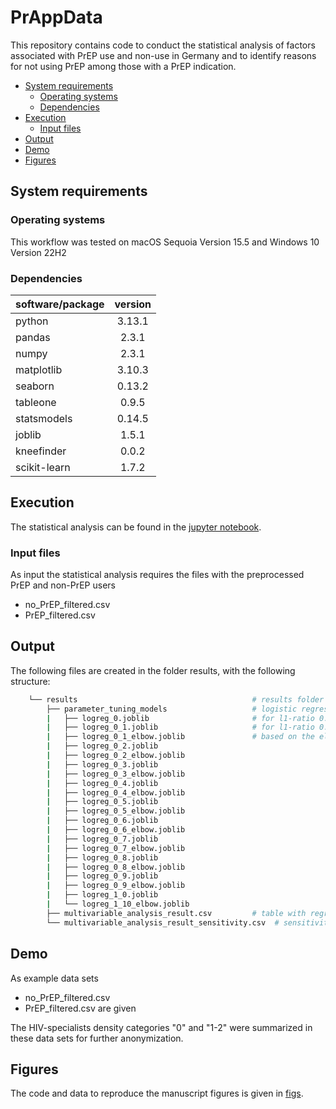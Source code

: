 # PrAppData
This repository contains code to conduct the statistical analysis of factors associated with PrEP use and non-use in Germany and to identify reasons for not using PrEP among those with a PrEP indication.

- [System requirements](#system-requirements)
  - [Operating systems](#operating-systems)
  - [Dependencies](#dependencies)
- [Execution ](#execution)
  - [Input files](#input_files)
- [Output](#output)
- [Demo](#demo)
- [Figures](#figures)

## System requirements 

### Operating systems
This workflow was tested on macOS Sequoia Version 15.5 and Windows 10 Version 22H2

### Dependencies

| software/package      | version           |
| -------------   |:-------------:| 
| python          | 3.13.1 | 
| pandas          | 2.3.1     |  
| numpy | 2.3.1   |   
| matplotlib | 3.10.3  |   
| seaborn | 0.13.2  |   
| tableone | 0.9.5  |   
| statsmodels | 0.14.5  |   
| joblib | 1.5.1 |   
| kneefinder |0.0.2 |   
| scikit-learn |1.7.2 |   



## Execution 
The statistical analysis can be found in the [jupyter notebook](PrApp_analysis.ipynb). 

### Input files
As input the statistical analysis requires the files with the preprocessed PrEP and non-PrEP users 
- no_PrEP_filtered.csv 
- PrEP_filtered.csv 

## Output 
The following files are created in the folder results, with the following structure:

```bash
    └── results                                       # results folder
        ├── parameter_tuning_models                   # logistic regression models for the parameter tuning
        |   ├── logreg_0.joblib                       # for l1-ratio 0.0 - 1.0
        |   ├── logreg_0_1.joblib                     # for l1-ratio 0.1 - 1.0 (with regularization strength 
        |   ├── logreg_0_1_elbow.joblib               # based on the elbow point)
        |   ├── logreg_0_2.joblib 
        |   ├── logreg_0_2_elbow.joblib
        |   ├── logreg_0_3.joblib 
        |   ├── logreg_0_3_elbow.joblib
        |   ├── logreg_0_4.joblib 
        |   ├── logreg_0_4_elbow.joblib
        |   ├── logreg_0_5.joblib 
        |   ├── logreg_0_5_elbow.joblib
        |   ├── logreg_0_6.joblib 
        |   ├── logreg_0_6_elbow.joblib
        |   ├── logreg_0_7.joblib 
        |   ├── logreg_0_7_elbow.joblib
        |   ├── logreg_0_8.joblib 
        |   ├── logreg_0_8_elbow.joblib
        |   ├── logreg_0_9.joblib 
        |   ├── logreg_0_9_elbow.joblib
        |   ├── logreg_1_0.joblib 
        |   └── logreg_1_10_elbow.joblib
        ├── multivariable_analysis_result.csv         # table with regression coefficients, CI and P-values
        └── multivariable_analysis_result_sensitivity.csv  # sensitivity analysis: table with regression coefficients, CI and P-values                      

```

## Demo
As example data sets 
- no_PrEP_filtered.csv 
- PrEP_filtered.csv 
are given 

The HIV-specialists density categories "0" and "1-2" were summarized in these data sets for further anonymization.

## Figures 
The code and data to reproduce the manuscript figures is given in [figs](figs). 
